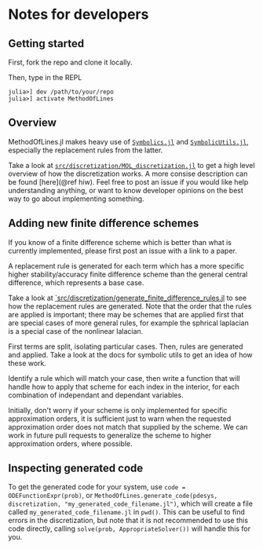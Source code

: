 # Notes for developers
## Getting started
First, fork the repo and clone it locally.

Then, type in the REPL
```
julia>] dev /path/to/your/repo
julia>] activate MethodOfLines
```

## Overview
MethodOfLines.jl makes heavy use of [`Symbolics.jl`](https://symbolics.juliasymbolics.org/dev/) and [`SymbolicUtils.jl`](https://symbolicutils.juliasymbolics.org), especially the replacement rules from the latter.

Take a look at [`src/discretization/MOL_discretization.jl`](https://github.com/SciML/MethodOfLines.jl/blob/master/src/discretization/MOL_discretization.jl) to get a high level overview of how the discretization works. A more consise description can be found [here](@ref hiw). Feel free to post an issue if you would like help understanding anything, or want to know developer opinions on the best way to go about implementing something.

## Adding new finite difference schemes

If you know of a finite difference scheme which is better than what is currently implemented, please first post an issue with a link to a paper.

A replacement rule is generated for each term which has a more specific higher stability/accuracy finite difference scheme than the general central difference, which represents a base case.

Take a look at [`src/discretization/generate_finite_difference_rules.jl](https://github.com/SciML/MethodOfLines.jl/blob/243252a595ed2af549d98270bd3b8ca5e3f93d69/src/discretization/generate_finite_difference_rules.jl#L252) to see how the replacement rules are generated. Note that the order that the rules are applied is important; there may be schemes that are applied first that are special cases of more general rules, for example the sphrical laplacian is a special case of the nonlinear lalacian.

First terms are split, isolating particular cases. Then, rules are generated and applied. Take a look at the docs for symbolic utils to get an idea of how these work. 

Identify a rule which will match your case, then write a function that will handle how to apply that scheme for each index in the interior, for each combination of independant and dependant variables. 

Initially, don't worry if your scheme is only implemented for specific approximation orders, it is sufficient just to warn when the requested approximation order does not match that supplied by the scheme. We can work in future pull requests to generalize the scheme to higher approximation orders, where possible.

## Inspecting generated code
To get the generated code for your system, use `code = ODEFunctionExpr(prob)`, or `MethodOfLines.generate_code(pdesys, discretization, "my_generated_code_filename.jl")`, which will create a file called `my_generated_code_filename.jl` in `pwd()`. This can be useful to find errors in the discretization, but note that it is not recommended to use this code directly, calling `solve(prob, AppropriateSolver())` will handle this for you.